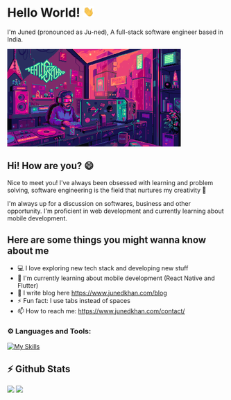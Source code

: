 # Hello World! <img alt="Hi" src="./static/Hi.gif" width="auto" height="25px" />

I'm Juned (pronounced as Ju-ned), A full-stack software engineer based in India.
<!-- <br /><br /> -->
<img  alt="aesthetic-coding-image" src="./static/aesthetic-coding.gif" width="400" height="auto" />

## Hi! How are you? 😄

Nice to meet you! I've always been obsessed with learning and problem solving, software engineering is the field that nurtures my creativity 🧠

I'm always up for a discussion on softwares, business and other opportunity. I'm proficient in web development and currently learning about mobile development.

##  Here are some things you might wanna know about me

- 💻 I love exploring new tech stack and developing new stuff
- 📖 I'm currently learning about mobile development (React Native and Flutter)
- 🌱 I write blog here https://www.junedkhan.com/blog
- ⚡ Fun fact: I use tabs instead of spaces
- 📫 How to reach me: https://www.junedkhan.com/contact/

### ⚙️ Languages and Tools:

[![My Skills](https://skillicons.dev/icons?i=js,ts,sass,bootstrap,tailwind,react,nodejs,nextjs,python,django,mongodb&theme=dark)](https://skillicons.dev)


## ⚡ Github Stats
<img height="170em" src="https://github-readme-stats.vercel.app/api?username=JunedKhan101&show_icons=false&hide_border=true&count_private=true&show_icons=true&theme=radical" />&nbsp;<img height="170em" src="https://github-readme-stats.vercel.app/api/top-langs/?username=JunedKhan101&hide=html,Jupyter%20Notebook&show_icons=true&hide_border=true&layout=compact&langs_count=8&theme=radical"/>
